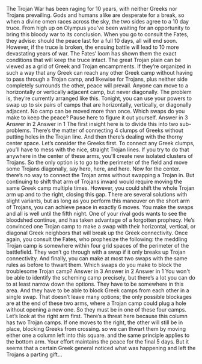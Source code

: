 The Trojan War has been raging  for 10 years, with neither Greeks nor Trojans  prevailing. Gods and humans alike are desperate for a break, so when a divine omen races across the sky, the two sides agree to a 10 day truce. From high up on Olympus you’ve been  waiting for an opportunity to bring this bloody war  to its conclusion. When you go to consult the Fates, they advise: should the peace last for a full 10 days, all will end soon. However, if the truce is broken, the ensuing battle will lead to 10 more devastating years of war. The Fates’ loom has shown them  the exact conditions that will keep the truce intact. The great Trojan plain can be viewed  as a grid of Greek and Trojan encampments. If they’re organized in such a way that  any Greek can reach any other Greek camp without having to pass through a Trojan  camp, and likewise for Trojans, plus neither side completely surrounds  the other, peace will prevail. Anyone can move to a horizontally or vertically adjacent camp, but never diagonally. The problem is, they’re currently arranged like this. Tonight, you can use your powers to swap up to six pairs of camps that are horizontally, vertically, or diagonally adjacent. No camp can be moved more than once. Which swaps do you make to keep the peace? Pause here to figure it out yourself. Answer in 3 Answer in 2 Answer in 1 The first insight here is to divide this into two sub-problems. There’s the matter of connecting  4 clumps of Greeks without putting holes in the Trojan line. And then there’s dealing  with the thorny center space. Let’s consider the Greeks first. To connect any Greek clumps, you’ll have to mess  with the nice, straight Trojan lines. If you try to do that anywhere in the center of these arms, you'll create new isolated clusters of Trojans. So the only option is to go  to the perimeter of the field and move some Trojans diagonally, say here, here, and here. Now for the center. there’s no way to connect the Trojan arms  without swapping a Trojan in. But continuing to shift that arm  of Trojans inward would require moving  the same Greek camp multiple times. However, you could shift the whole Trojan arm up and to the right, closing this gap. There are several solutions with slight variants, but as long as you perform this maneuver on the short arm of Trojans, you can achieve peace in exactly 6 moves. You make the swaps and all is well  until the fifth night. One of your rival gods wants to see the bloodshed continue, and has taken advantage  of a forgotten prophecy. He’s convinced one Trojan camp  to make a swap with their horizontal, vertical,  or diagonal Greek neighbors that will break up the Greek connectivity. Once again, you consult the Fates, who prophesize the following: the meddling Trojan camp is somewhere within four grid spaces of the perimeter of the battlefield. They won’t go through with a swap  if it only breaks up Trojan connectivity. And finally, you can make  at most two swaps with the same rules as before  to thwart them. Which swaps do you make  to block the troublesome Trojan camp? Answer in 3 Answer in 2 Answer in 1 You won't be able to identify the scheming camp precisely, but there’s a lot you can do  to at least narrow down the options. They have to be somewhere in this area. And they have to be able to block Greek camps from each other in a single swap. That doesn’t leave many options; the only possible blockages  are at the end of these two arms, where a Trojan camp could plug a hole without opening a new one. So they must be in one of these  four camps. Let’s look at the right arm first. There’s a threat here because this column  has two Trojan camps. If one moves to the right,  the other will still be in place, blocking Greeks from crossing. so we can thwart them by moving either one a column left into this square. and the same principle applies  to the bottom arm. Your effort maintains the peace  for the final 5 days. But it seems that a certain Greek general noticed what was happening and left the Trojans a parting gift... 